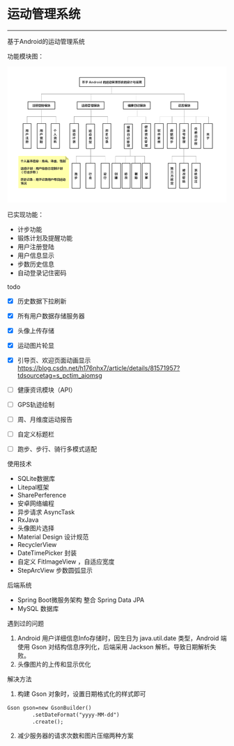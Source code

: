 # 运动管理系统

------

基于Android的运动管理系统



功能模块图：

![健康管理系统](./img/健康管理系统.png)



已实现功能：
- 计步功能
- 锻炼计划及提醒功能
- 用户注册登陆
- 用户信息显示
- 步数历史信息
- 自动登录记住密码



todo
- [x] 历史数据下拉刷新
- [x] 所有用户数据存储服务器
- [x] 头像上传存储
- [x] 运动图片轮显
- [x] 引导页、欢迎页面动画显示 <https://blog.csdn.net/h176nhx7/article/details/81571957?tdsourcetag=s_pctim_aiomsg> 
- [ ] 健康资讯模块（API）
- [ ] GPS轨迹绘制
- [ ] 周、月维度运动报告
- [ ] 自定义标题栏
- [ ] 跑步、步行、骑行多模式适配



使用技术

- SQLite数据库
- Litepal框架
- SharePerference
- 安卓网络编程
- 异步请求 AsyncTask
- RxJava 
- 头像图片选择
- Material Design 设计规范
- RecyclerView 
- DateTimePicker 封装
- 自定义 FitImageView ，自适应宽度
- StepArcView 步数圆弧显示



后端系统

- Spring Boot微服务架构 整合 Spring Data JPA
- MySQL 数据库



遇到过的问题

1. Android 用户详细信息Info存储时，因生日为 java.util.date 类型，Android 端使用 Gson 对结构信息序列化，后端采用 Jackson 解析。导致日期解析失败。
2. 头像图片的上传和显示优化





解决方法

1. 构建 Gson 对象时，设置日期格式化的样式即可

```
Gson gson=new GsonBuilder()
        .setDateFormat("yyyy-MM-dd")
        .create();
```

2. 减少服务器的请求次数和图片压缩两种方案